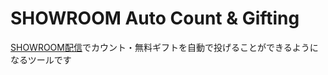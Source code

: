 # SHOWROOM Auto Count & Gifting

[SHOWROOM配信](https://www.showroom-live.com/)でカウント・無料ギフトを自動で投げることができるようになるツールです
